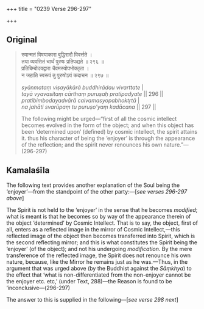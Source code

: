 +++
title = "0239 Verse 296-297"

+++
## Original 
>
> स्यान्मतं विषयाकारा बुद्धिरादौ विवर्त्तते ।  
> तया व्यवसितं चार्थं पुरुषः प्रतिपद्यते ॥ २९६ ॥  
> प्रतिबिम्बोदयद्वारा चैवमस्योपभोक्तृता ।  
> न जहाति स्वरूपं तु पुरुषोऽयं कदाचन ॥ २९७ ॥ 
>
> *syānmataṃ viṣayākārā buddhirādau vivarttate* \|  
> *tayā vyavasitaṃ cārthaṃ puruṣaḥ pratipadyate* \|\| 296 \|\|  
> *pratibimbodayadvārā caivamasyopabhoktṛtā* \|  
> *na jahāti svarūpaṃ tu puruṣo'yaṃ kadācana* \|\| 297 \|\| 
>
> The following might be urged—“first of all the cosmic intellect becomes evolved in the form of the object; and when this object has been ‘determined upon’ (defined) by cosmic intellect, the spirit attains it. thus his character of being the ‘enjoyer’ is through the appearance of the reflection; and the spirit never renounces his own nature.”—(296-297)



## Kamalaśīla

The following text provides another explanation of the Soul being the ‘enjoyer’—from the standpoint of the other party:—[*see verses 296-297 above*]

The Spirit is not held to the ‘enjoyer’ in the sense that he becomes *modified*; what is meant is that he becomes so by way of the appearance therein of the object ‘determined’ by Cosmic Intellect. That is to say, the object, first of all, enters as a reflected image in the mirror of Cosmic Intellect,—this reflected image of the object then becomes transferred into Spirit, which is the second reflecting mirror; and this is what constitutes the Spirit being the ‘enjoyer’ (of the object); and not his undergoing *modification*. By the mere transference of the reflected image, the Spirit does not renounce his own nature, because, like the Mirror he remains just as he was.—Thus, in the argument that was urged above (by the Buddhist against the *Sāṃkhya*) to the effect that ‘what is non-differentiated from the non-enjoyer cannot be the enjoyer etc. etc,’ (under Text, 288)—the Reason is found to be ‘inconclusive—(296-297)

The answer to this is supplied in the following—[*see verse 298 next*]


